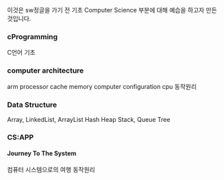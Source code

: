 이것은 sw정글을 가기 전 기초 Computer Science 부분에 대해 예습을 하고자 만든 것입니다.

### cProgramming

C언어 기초

### computer architecture

arm processor
cache memory
computer configuration
cpu 동작원리

### Data Structure

Array, LinkedList, ArrayList
Hash
Heap
Stack, Queue
Tree

### CS:APP

#### Journey To The System

컴퓨터 시스템으로의 여행
동작원리
